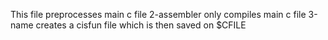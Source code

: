 This file preprocesses main c file
2-assembler only compiles main c file
3-name creates a cisfun file which is then saved on $CFILE
